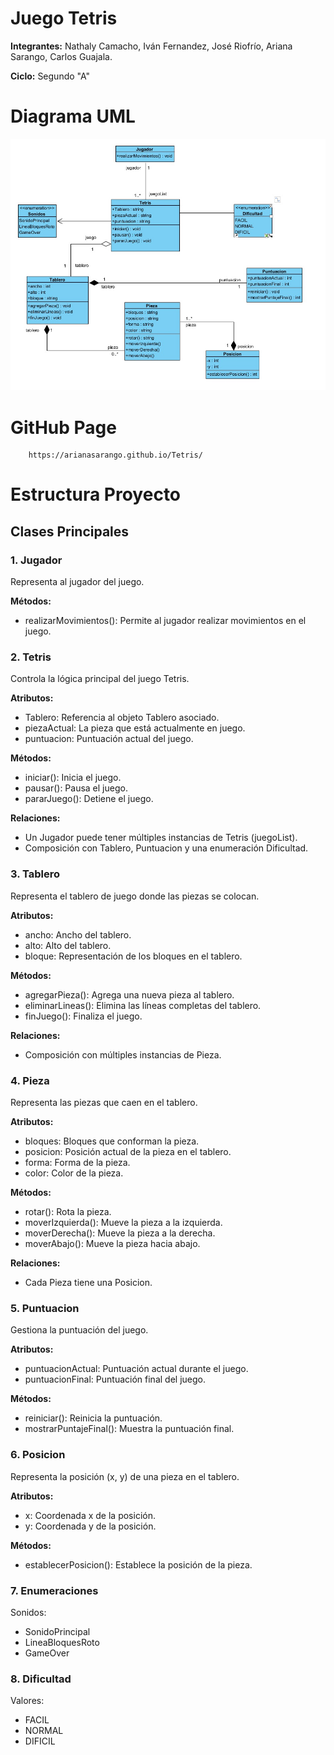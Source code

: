 # Juego Tetris

**Integrantes:** Nathaly Camacho, Iván Fernandez, José Riofrío, Ariana Sarango, Carlos Guajala.

**Ciclo:** Segundo "A"

# Diagrama UML 

![UML.jpeg](UML.jpeg)

# GitHub Page

        https://arianasarango.github.io/Tetris/


# Estructura Proyecto

## Clases Principales

### 1. Jugador

Representa al jugador del juego.

**Métodos:**
        
- realizarMovimientos(): Permite al jugador realizar movimientos en el juego.

### 2. Tetris

Controla la lógica principal del juego Tetris.
    
**Atributos:** 
- Tablero: Referencia al objeto Tablero asociado. 
- piezaActual: La pieza que está actualmente en juego. 
- puntuacion: Puntuación actual del juego.

**Métodos:**
- iniciar(): Inicia el juego. 
- pausar(): Pausa el juego.
- pararJuego(): Detiene el juego.

**Relaciones:**
 - Un Jugador puede tener múltiples instancias de Tetris (juegoList).
 - Composición con Tablero, Puntuacion y una enumeración Dificultad.

### 3. Tablero

Representa el tablero de juego donde las piezas se colocan.
    
**Atributos:**
- ancho: Ancho del tablero.
- alto: Alto del tablero.
- bloque: Representación de los bloques en el tablero.
   
**Métodos:**
- agregarPieza(): Agrega una nueva pieza al tablero.
- eliminarLineas(): Elimina las líneas completas del tablero. 
- finJuego(): Finaliza el juego.
    
**Relaciones:**
- Composición con múltiples instancias de Pieza.

### 4. Pieza

Representa las piezas que caen en el tablero.
    
**Atributos:**
- bloques: Bloques que conforman la pieza.
- posicion: Posición actual de la pieza en el tablero.
- forma: Forma de la pieza.
- color: Color de la pieza.
   
**Métodos:**
- rotar(): Rota la pieza.
- moverIzquierda(): Mueve la pieza a la izquierda.
- moverDerecha(): Mueve la pieza a la derecha.
- moverAbajo(): Mueve la pieza hacia abajo.
    
**Relaciones:**
- Cada Pieza tiene una Posicion.

### 5. Puntuacion

Gestiona la puntuación del juego.
    
**Atributos:**
- puntuacionActual: Puntuación actual durante el juego.
- puntuacionFinal: Puntuación final del juego.
    
**Métodos:**
- reiniciar(): Reinicia la puntuación.
- mostrarPuntajeFinal(): Muestra la puntuación final.

### 6. Posicion

Representa la posición (x, y) de una pieza en el tablero.
    
**Atributos:**
- x: Coordenada x de la posición.
- y: Coordenada y de la posición.
   
**Métodos:**
- establecerPosicion(): Establece la posición de la pieza.

### 7. Enumeraciones
Sonidos:
- SonidoPrincipal 
- LineaBloquesRoto 
- GameOver

### 8. Dificultad

Valores:

- FACIL
- NORMAL 
- DIFICIL
